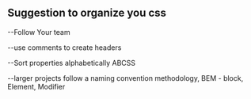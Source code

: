 ## Suggestion to organize you css

--Follow Your team

--use comments to create headers

--Sort properties alphabetically ABCSS

--larger projects follow a naming convention methodology, BEM - block, Element, Modifier